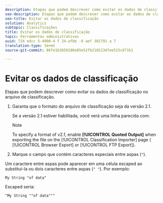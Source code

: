 ```yaml
---
description: Etapas que podem descrever como evitar os dados de classificação no arquivo de classificação.
seo-description: Etapas que podem descrever como evitar os dados de classificação no arquivo de classificação.
seo-title: Evitar os dados de classificação
solution: Analytics
subtopic: Classificações
title: Evitar os dados de classificação
topic: Ferramentas administrativas
uuid: 724 edcc 5-4990-4 f 24-afbb -9 aef 301791 a 7
translation-type: tm+mt
source-git-commit: 86fe1b3650100a05e52fb2102134fee515c871b1

---
```



# Evitar os dados de classificação

Etapas que podem descrever como evitar os dados de classificação no arquivo de classificação.

<!--Meike, please check this page against orginal. It might be missing information. -->

1. Garanta que o formato do arquivo de classificação seja da versão 2.1.

   Se a versão 2.1 estiver habilitada, você verá uma linha parecida com:

   >[!NOTE]
   >
   >To specify a format of v2.1, enable **[!UICONTROL Quoted Output]** when exporting the file on the [!UICONTROL Classification Importer] page ( [!UICONTROL Browser Export] or [!UICONTROL FTP Export]).

1. Marque o campo que contém caracteres especiais entre aspas (`"`).

Um caractere entre aspas pode aparecer em uma célula escaped ao substituí-la ou dois caracteres entre aspas (`" "`). Por exemplo:

```
My String "of data"
```

Escaped seria:

```
"My String ""of data"""
```
